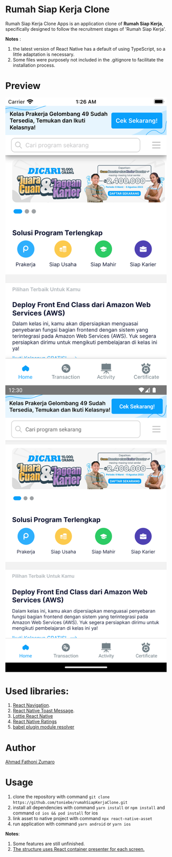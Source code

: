 # Rumah Siap Kerja Clone

Rumah Siap Kerja Clone Apps is an application clone of **Rumah Siap Kerja**, specifically designed to follow the recruitment stages of 'Rumah Siap Kerja'.

**Notes** :

1. the latest version of React Native has a default of using TypeScript, so a little adaptation is necessary.
2. Some files were purposely not included in the .gitignore to facilitate the installation process.

# Preview

![Preview of iOS using an iPhone SE 3rd generation emulator](/assets/ios.png)
![Preview of Android using an Nexus 6 emulator](/assets/android.png)


# Used libraries:

1. [React Navigation](https://reactnavigation.org/).
2. [React Native Toast Message](https://github.com/calintamas/react-native-toast-message).
3. [Lottie React Native](https://github.com/lottie-react-native/lottie-react-native)
4. [React Native Ratings](https://www.npmjs.com/package/react-native-ratings)
5. [babel plugin module resolver](https://github.com/tleunen/babel-plugin-module-resolver#readme)

# Author

[Ahmad Fathoni Zumaro](https://github.com/toniebe)

# Usage

1. clone the repository with command `git clone https://github.com/toniebe/rumahSiapKerjaClone.git`
2. install all dependencies with command `yarn install` or `npm install` and command `cd ios && pod install` for ios
3. link asset to native project with command `npx react-native-asset`
4. run application with command `yarn android` or `yarn ios`

**Notes**:

1. Some features are still unfinished.
2. [The structure uses React container presenter for each screen.](https://medium.com/web-dev-freelancing/react-design-patterns-container-presenter-pattern-e7f2650442d7)
